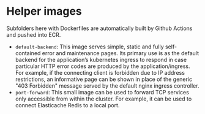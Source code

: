 Helper images
=============

Subfolders here with Dockerfiles are automatically built by Github Actions and pushed into ECR.

- `default-backend`: This image serves simple, static and fully self-contained error and maintenance pages.
  Its primary use is as the default backend for the application’s kubernetes ingress to respond in case particular
  HTTP error codes are produced by the application/ingress. For example, if the connecting client is forbidden due
  to IP address restrictions, an informative page can be shown in place of the generic "403 Forbidden" message
  served by the default nginx ingress controller.
- `port-forward`: This small image can be used to forward TCP services only accessible from within the cluster.
  For example, it can be used to connect Elasticache Redis to a local port.
